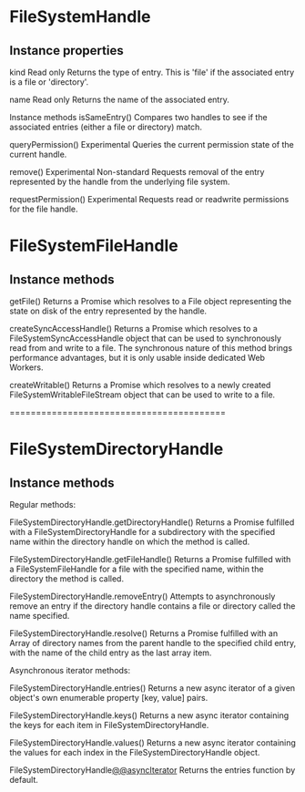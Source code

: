 

# FileSystemHandle

## Instance properties

kind Read only
Returns the type of entry. This is 'file' if the associated entry is a file or 'directory'.

name Read only
Returns the name of the associated entry.

Instance methods
isSameEntry()
Compares two handles to see if the associated entries (either a file or directory) match.

queryPermission() Experimental
Queries the current permission state of the current handle.

remove() Experimental Non-standard
Requests removal of the entry represented by the handle from the underlying file system.

requestPermission() Experimental
Requests read or readwrite permissions for the file handle.









# FileSystemFileHandle

## Instance methods

getFile()
Returns a Promise which resolves to a File object representing the state on disk of the entry represented by the handle.

createSyncAccessHandle()
Returns a Promise which resolves to a FileSystemSyncAccessHandle object that can be used to synchronously read from and write to a file. The synchronous nature of this method brings performance advantages, but it is only usable inside dedicated Web Workers.

createWritable()
Returns a Promise which resolves to a newly created FileSystemWritableFileStream object that can be used to write to a file.

=========================================



# FileSystemDirectoryHandle

## Instance methods


Regular methods:

FileSystemDirectoryHandle.getDirectoryHandle()
Returns a Promise fulfilled with a FileSystemDirectoryHandle for a subdirectory with the specified name within the directory handle on which the method is called.

FileSystemDirectoryHandle.getFileHandle()
Returns a Promise fulfilled with a FileSystemFileHandle for a file with the specified name, within the directory the method is called.

FileSystemDirectoryHandle.removeEntry()
Attempts to asynchronously remove an entry if the directory handle contains a file or directory called the name specified.

FileSystemDirectoryHandle.resolve()
Returns a Promise fulfilled with an Array of directory names from the parent handle to the specified child entry, with the name of the child entry as the last array item.

Asynchronous iterator methods:

FileSystemDirectoryHandle.entries()
Returns a new async iterator of a given object's own enumerable property [key, value] pairs.

FileSystemDirectoryHandle.keys()
Returns a new async iterator containing the keys for each item in FileSystemDirectoryHandle.

FileSystemDirectoryHandle.values()
Returns a new async iterator containing the values for each index in the FileSystemDirectoryHandle object.

FileSystemDirectoryHandle[@@asyncIterator]()
Returns the entries function by default.

